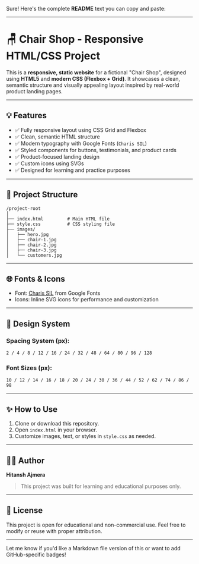 Sure! Here's the complete **README** text you can copy and paste:

---

# 🪑 Chair Shop - Responsive HTML/CSS Project

This is a **responsive, static website** for a fictional "Chair Shop", designed using **HTML5** and **modern CSS (Flexbox + Grid)**. It showcases a clean, semantic structure and visually appealing layout inspired by real-world product landing pages.

---

## 💡 Features

* ✅ Fully responsive layout using CSS Grid and Flexbox
* ✅ Clean, semantic HTML structure
* ✅ Modern typography with Google Fonts (`Charis SIL`)
* ✅ Styled components for buttons, testimonials, and product cards
* ✅ Product-focused landing design
* ✅ Custom icons using SVGs
* ✅ Designed for learning and practice purposes

---

## 📁 Project Structure

```
/project-root
│
├── index.html         # Main HTML file
├── style.css          # CSS styling file
├── images/
│   ├── hero.jpg
│   ├── chair-1.jpg
│   ├── chair-2.jpg
│   ├── chair-3.jpg
│   └── customers.jpg
```

---

## 🌐 Fonts & Icons

* Font: [Charis SIL](https://fonts.google.com/specimen/Charis+SIL) from Google Fonts
* Icons: Inline SVG icons for performance and customization

---

## 📐 Design System

### Spacing System (px):

`2 / 4 / 8 / 12 / 16 / 24 / 32 / 48 / 64 / 80 / 96 / 128`

### Font Sizes (px):

`10 / 12 / 14 / 16 / 18 / 20 / 24 / 30 / 36 / 44 / 52 / 62 / 74 / 86 / 98`

---

## ✨ How to Use

1. Clone or download this repository.
2. Open `index.html` in your browser.
3. Customize images, text, or styles in `style.css` as needed.

---

## 👨‍🎓 Author

**Hitansh Ajmera**

> This project was built for learning and educational purposes only.

---

## 📝 License

This project is open for educational and non-commercial use.
Feel free to modify or reuse with proper attribution.

---

Let me know if you'd like a Markdown file version of this or want to add GitHub-specific badges!
